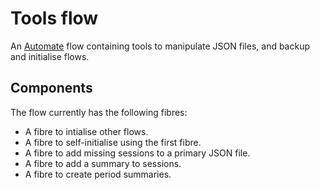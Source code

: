 # Tools flow

An [Automate](https://llamalab.com/automate/) flow containing tools to manipulate JSON files, and backup and initialise flows.

## Components

The flow currently has the following fibres:

* A fibre to intialise other flows.
* A fibre to self-initialise using the first fibre.
* A fibre to add missing sessions to a primary JSON file.
* A fibre to add a summary to sessions.
* A fibre to create period summaries.
